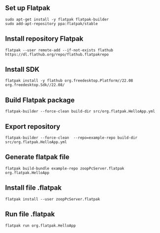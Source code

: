 ## Set up Flatpak
```
sudo apt-get install -y flatpak flatpak-builder
sudo add-apt-repository ppa:flatpak/stable
```

## Install repository Flatpak
```
flatpak --user remote-add --if-not-exists flathub https://dl.flathub.org/repo/flathub.flatpakrepo
```
## Install SDK
```
flatpak install -y flathub org.freedesktop.Platform//22.08 org.freedesktop.Sdk//22.08/
```

## Build Flatpak package
```
flatpak-builder --force-clean build-dir src/org.flatpak.HelloApp.yml
```

## Export repository 
```
flatpak-builder --force-clean  --repo=example-repo build-dir src/org.flatpak.HelloApp.yml
```

## Generate flatpak file
```
flatpak build-bundle example-repo zoopPcServer.flatpak org.flatpak.HelloApp
```

## Install file .flatpak
```
flatpak install --user zoopPcServer.flatpak
```

## Run file .flatpak
```
flatpak run org.flatpak.HelloApp
```
